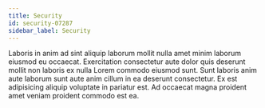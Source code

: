 ```yaml
---
title: Security
id: security-07287
sidebar_label: Security
---
```


Laboris in anim ad sint aliquip laborum mollit nulla amet minim laborum eiusmod eu occaecat. Exercitation consectetur aute dolor quis deserunt mollit non laboris ex nulla Lorem commodo eiusmod sunt. Sunt laboris anim aute laborum sunt aute anim cillum in ea deserunt consectetur. Ex est adipisicing aliquip voluptate in pariatur est. Ad occaecat magna proident amet veniam proident commodo est ea.

